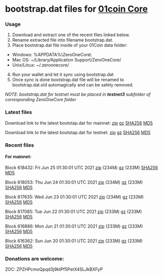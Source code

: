 # bootstrap.dat files for [01coin Core](https://01coin.io)

### Usage

1. Download and extract one of the recent files linked below.
2. Rename extracted file into filename bootstrap.dat.
3. Place bootstrap.dat file inside of your 01Coin data folder:
 - Windows: %APPDATA%\ZeroOneCore\
 - Mac OS: ~/Library/Application Support/ZeroOneCore/
 - Unix/Linux: ~/.zeroonecore/
4. Run your wallet and let it sync using bootstrap.dat
5. Once sync is done bootstrap.dat file will be renamed to bootstrap.dat.old automagically and can be safely removed.

_NOTE: bootstrap.dat for testnet must be placed in **testnet3** subfolder of corresponding ZeroOneCore folder_

### Latest files
Download link to the latest bootstap.dat for mainnet: [zip](https://files.01coin.io/mainnet/bootstrap.dat.zip) [gz](https://files.01coin.io/mainnet/bootstrap.dat.tar.gz) [SHA256](https://files.01coin.io/mainnet/sha256.txt) [MD5](https://files.01coin.io/mainnet/md5.txt)

Download link to the latest bootstap.dat for testnet: [zip](https://files.01coin.io/testnet/bootstrap.dat.zip) [gz](https://files.01coin.io/testnet/bootstrap.dat.tar.gz) [SHA256](https://files.01coin.io/testnet/sha256.txt) [MD5](https://files.01coin.io/testnet/md5.txt)

### Recent files

#### For mainnet:

Block 618432: Fri Jun 25 01:30:01 UTC 2021 [zip](https://files.01coin.io/mainnet/2021-06-25/bootstrap.dat.zip) (234M) [gz](https://files.01coin.io/mainnet/2021-06-25/bootstrap.dat.tar.gz) (233M) [SHA256](https://files.01coin.io/mainnet/2021-06-25/sha256.txt) [MD5](https://files.01coin.io/mainnet/2021-06-25/md5.txt)

Block 618053: Thu Jun 24 01:30:01 UTC 2021 [zip](https://files.01coin.io/mainnet/2021-06-24/bootstrap.dat.zip) (234M) [gz](https://files.01coin.io/mainnet/2021-06-24/bootstrap.dat.tar.gz) (233M) [SHA256](https://files.01coin.io/mainnet/2021-06-24/sha256.txt) [MD5](https://files.01coin.io/mainnet/2021-06-24/md5.txt)

Block 617635: Wed Jun 23 01:30:01 UTC 2021 [zip](https://files.01coin.io/mainnet/2021-06-23/bootstrap.dat.zip) (234M) [gz](https://files.01coin.io/mainnet/2021-06-23/bootstrap.dat.tar.gz) (233M) [SHA256](https://files.01coin.io/mainnet/2021-06-23/sha256.txt) [MD5](https://files.01coin.io/mainnet/2021-06-23/md5.txt)

Block 617085: Tue Jun 22 01:30:01 UTC 2021 [zip](https://files.01coin.io/mainnet/2021-06-22/bootstrap.dat.zip) (233M) [gz](https://files.01coin.io/mainnet/2021-06-22/bootstrap.dat.tar.gz) (233M) [SHA256](https://files.01coin.io/mainnet/2021-06-22/sha256.txt) [MD5](https://files.01coin.io/mainnet/2021-06-22/md5.txt)

Block 616886: Mon Jun 21 01:30:01 UTC 2021 [zip](https://files.01coin.io/mainnet/2021-06-21/bootstrap.dat.zip) (233M) [gz](https://files.01coin.io/mainnet/2021-06-21/bootstrap.dat.tar.gz) (233M) [SHA256](https://files.01coin.io/mainnet/2021-06-21/sha256.txt) [MD5](https://files.01coin.io/mainnet/2021-06-21/md5.txt)

Block 616362: Sun Jun 20 01:30:01 UTC 2021 [zip](https://files.01coin.io/mainnet/2021-06-20/bootstrap.dat.zip) (233M) [gz](https://files.01coin.io/mainnet/2021-06-20/bootstrap.dat.tar.gz) (233M) [SHA256](https://files.01coin.io/mainnet/2021-06-20/sha256.txt) [MD5](https://files.01coin.io/mainnet/2021-06-20/md5.txt)


### Donations are welcome:

ZOC: ZPZHPcmoQpqd3j9ktPf5PetX4SLJkBXFyP
